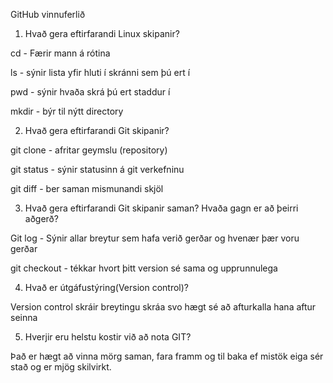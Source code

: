 GitHub vinnuferlið

1. Hvað gera eftirfarandi Linux skipanir?

cd - Færir mann á rótina

ls - sýnir lista yfir hluti í skránni sem þú ert í

pwd - sýnir hvaða skrá þú ert staddur í

mkdir - býr til nýtt directory

2. Hvað gera eftirfarandi Git skipanir?

git clone - afritar geymslu (repository)

git status - sýnir statusinn á git verkefninu

git diff - ber saman mismunandi skjöl

3. Hvað gera eftirfarandi Git skipanir saman? Hvaða gagn er að þeirri aðgerð?

Git log - Sýnir allar breytur sem hafa verið gerðar og hvenær þær voru gerðar

git checkout - tékkar hvort þitt version sé sama og upprunnulega

4. Hvað er útgáfustýring(Version control)?

 Version control skráir breytingu skráa svo hægt sé að afturkalla hana aftur seinna

 5. Hverjir eru helstu kostir við að nota GIT?
 
Það er hægt að vinna mörg saman, fara framm og til baka ef mistök eiga sér stað og er mjög skilvirkt.
